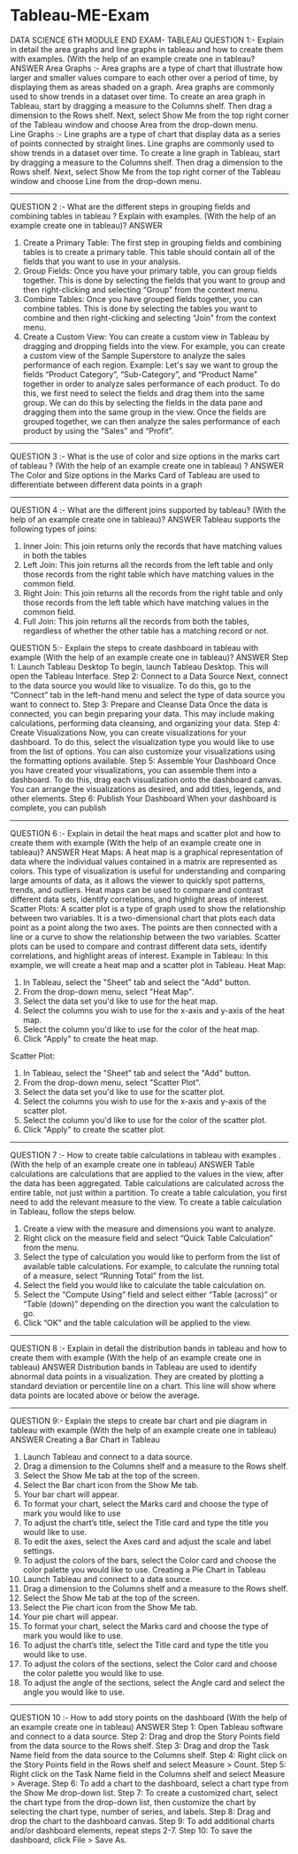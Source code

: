 # Tableau-ME-Exam

DATA SCIENCE 6TH MODULE END EXAM- TABLEAU 
QUESTION
1:-  Explain in detail the area graphs and line graphs in tableau and how to create them with examples. (With the help of an example create one in tableau?
ANSWER
Area Graphs :- Area graphs are a type of chart that illustrate how larger and smaller values compare to each other over a period of time, by displaying them as areas shaded on a graph. Area graphs are commonly used to show trends in a dataset over time. 
To create an area graph in Tableau, start by dragging a measure to the Columns shelf. Then drag a dimension to the Rows shelf. Next, select Show Me from the top right corner of the Tableau window and choose Area from the drop-down menu.  
Line Graphs :- Line graphs are a type of chart that display data as a series of points connected by straight lines. Line graphs are commonly used to show trends in a dataset over time.
To create a line graph in Tableau, start by dragging a measure to the Columns shelf. Then drag a dimension to the Rows shelf. Next, select Show Me from the top right corner of the Tableau window and choose Line from the drop-down menu. 
__________________________________________________________________________________________
QUESTION
2 :- What are the different steps in grouping fields and combining tables in tableau ? Explain with examples. (With the help of an example create one in tableau)?
ANSWER
1. Create a Primary Table: The first step in grouping fields and combining tables is to create a primary table. This table should contain all of the fields that you want to use in your analysis.
2. Group Fields: Once you have your primary table, you can group fields together. This is done by selecting the fields that you want to group and then right-clicking and selecting “Group” from the context menu. 
3. Combine Tables: Once you have grouped fields together, you can combine tables. This is done by selecting the tables you want to combine and then right-clicking and selecting “Join” from the context menu.
4. Create a Custom View: You can create a custom view in Tableau by dragging and dropping fields into the view. For example, you can create a custom view of the Sample Superstore to analyze the sales performance of each region.
Example:
Let's say we want to group the fields “Product Category”, “Sub-Category”, and “Product Name” together in order to analyze sales performance of each product. To do this, we first need to select the fields and drag them into the same group. We can do this by selecting the fields in the data pane and dragging them into the same group in the view. Once the fields are grouped together, we can then analyze the sales performance of each product by using the “Sales” and “Profit”.
 



_________________________________________________________________________________________
QUESTION
3 :-  What is the use of color and size options in the marks cart of tableau ? (With the help of an example create one in tableau) ?
ANSWER
The Color and Size options in the Marks Card of Tableau are used to differentiate between different data points in a graph


 










__________________________________________________________________________________________
QUESTION
4 :- What are the different joins supported by tableau? (With the help of an example create one in tableau)?
ANSWER
Tableau supports the following types of joins:
1. Inner Join: This join returns only the records that have matching values in both the tables
2. Left Join: This join returns all the records from the left table and only those records from the right table which have matching values in the common field. 
3. Right Join: This join returns all the records from the right table and only those records from the left table which have matching values in the common field. 
4. Full Join: This join returns all the records from both the tables, regardless of whether the other table has a matching record or not.
 

 









QUESTION
5:- Explain the steps to create dashboard in tableau with example (With the help of an example create one in tableau)?
ANSWER
Step 1: Launch Tableau Desktop 
To begin, launch Tableau Desktop. This will open the Tableau Interface.
Step 2: Connect to a Data Source 
Next, connect to the data source you would like to visualize. To do this, go to the “Connect” tab in the left-hand menu and select the type of data source you want to connect to.
Step 3: Prepare and Cleanse Data 
Once the data is connected, you can begin preparing your data. This may include making calculations, performing data cleansing, and organizing your data.
Step 4: Create Visualizations 
Now, you can create visualizations for your dashboard. To do this, select the visualization type you would like to use from the list of options. You can also customize your visualizations using the formatting options available.
Step 5: Assemble Your Dashboard 
Once you have created your visualizations, you can assemble them into a dashboard. To do this, drag each visualization onto the dashboard canvas. You can arrange the visualizations as desired, and add titles, legends, and other elements.
Step 6: Publish Your Dashboard 
When your dashboard is complete, you can publish
 


__________________________________________________________________________________________
QUESTION
6 :- Explain in detail the heat maps and scatter plot and how to create them with example (With the help of an example create one in tableau)?
ANSWER
Heat Maps:
A heat map is a graphical representation of data where the individual values contained in a matrix are represented as colors. This type of visualization is useful for understanding and comparing large amounts of data, as it allows the viewer to quickly spot patterns, trends, and outliers. Heat maps can be used to compare and contrast different data sets, identify correlations, and highlight areas of interest.
Scatter Plots:
A scatter plot is a type of graph used to show the relationship between two variables. It is a two-dimensional chart that plots each data point as a point along the two axes. The points are then connected with a line or a curve to show the relationship between the two variables. Scatter plots can be used to compare and contrast different data sets, identify correlations, and highlight areas of interest.
Example in Tableau:
In this example, we will create a heat map and a scatter plot in Tableau.
Heat Map:
1. In Tableau, select the "Sheet" tab and select the "Add" button.
2. From the drop-down menu, select "Heat Map".
3. Select the data set you'd like to use for the heat map.
4. Select the columns you wish to use for the x-axis and y-axis of the heat map.
5. Select the column you'd like to use for the color of the heat map.
6. Click "Apply" to create the heat map. 


Scatter Plot:
1. In Tableau, select the "Sheet" tab and select the "Add" button.
2. From the drop-down menu, select "Scatter Plot".
3. Select the data set you'd like to use for the scatter plot.
4. Select the columns you wish to use for the x-axis and y-axis of the scatter plot.
5. Select the column you'd like to use for the color of the scatter plot.
6. Click "Apply" to create the scatter plot.
 














__________________________________________________________________________________________
QUESTION
7 :- How to create table calculations in tableau with examples . (With the help of an example create one in tableau)
ANSWER
Table calculations are calculations that are applied to the values in the view, after the data has been aggregated. Table calculations are calculated across the entire table, not just within a partition. 
To create a table calculation, you first need to add the relevant measure to the view. To create a table calculation in Tableau, follow the steps below. 
1) Create a view with the measure and dimensions you want to analyze. 
2) Right click on the measure field and select “Quick Table Calculation” from the menu.
3) Select the type of calculation you would like to perform from the list of available table calculations.
For example, to calculate the running total of a measure, select “Running Total” from the list.
4) Select the field you would like to calculate the table calculation on.
5) Select the “Compute Using” field and select either “Table (across)” or “Table (down)” depending on the direction you want the calculation to go.
6) Click “OK” and the table calculation will be applied to the view.


 


_________________________________________________________________________________________
QUESTION
8 :- Explain in detail the distribution bands in tableau and how to create them with example (With the help of an example create one in tableau)
ANSWER
Distribution bands in Tableau are used to identify abnormal data points in a visualization. They are created by plotting a standard deviation or percentile line on a chart. This line will show where data points are located above or below the average.


 












__________________________________________________________________________________________
QUESTION
9:- Explain the steps to create bar chart and pie diagram in tableau with example (With the help of an example create one in tableau)
ANSWER
Creating a Bar Chart in Tableau
1. Launch Tableau and connect to a data source.
2. Drag a dimension to the Columns shelf and a measure to the Rows shelf.
3. Select the Show Me tab at the top of the screen.
4. Select the Bar chart icon from the Show Me tab.
5. Your bar chart will appear.
6. To format your chart, select the Marks card and choose the type of mark you would like to use
7. To adjust the chart’s title, select the Title card and type the title you would like to use.
8. To edit the axes, select the Axes card and adjust the scale and label settings.
9. To adjust the colors of the bars, select the Color card and choose the color palette you would like to use.
Creating a Pie Chart in Tableau
1. Launch Tableau and connect to a data source.
2. Drag a dimension to the Columns shelf and a measure to the Rows shelf.
3. Select the Show Me tab at the top of the screen.
4. Select the Pie chart icon from the Show Me tab.
5. Your pie chart will appear.
6. To format your chart, select the Marks card and choose the type of mark you would like to use.
7. To adjust the chart’s title, select the Title card and type the title you would like to use.
8. To adjust the colors of the sections, select the Color card and choose the color palette you would like to use.
9. To adjust the angle of the sections, select the Angle card and select the angle you would like to use.
 
__________________________________________________________________________________________
QUESTION
10 :- How to add story points on the dashboard (With the help of an example create one in tableau)
ANSWER
Step 1: Open Tableau software and connect to a data source.
Step 2: Drag and drop the Story Points field from the data source to the Rows shelf.
Step 3: Drag and drop the Task Name field from the data source to the Columns shelf.
Step 4: Right click on the Story Points field in the Rows shelf and select Measure > Count.
Step 5: Right click on the Task Name field in the Columns shelf and select Measure > Average.
Step 6: To add a chart to the dashboard, select a chart type from the Show Me drop-down list.
Step 7: To create a customized chart, select the chart type from the drop-down list, then customize the chart by selecting the chart type, number of series, and labels.
Step 8: Drag and drop the chart to the dashboard canvas.
Step 9: To add additional charts and/or dashboard elements, repeat steps 2-7.
Step 10: To save the dashboard, click File > Save As. 


 
